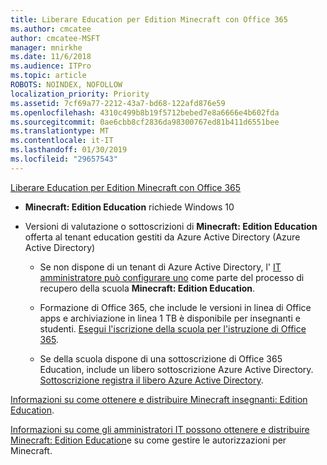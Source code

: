 ```yaml
---
title: Liberare Education per Edition Minecraft con Office 365
ms.author: cmcatee
author: cmcatee-MSFT
manager: mnirkhe
ms.date: 11/6/2018
ms.audience: ITPro
ms.topic: article
ROBOTS: NOINDEX, NOFOLLOW
localization_priority: Priority
ms.assetid: 7cf69a77-2212-43a7-bd68-122afd876e59
ms.openlocfilehash: 4310c499b8b19f5712bebed7e8a6666e4b602fda
ms.sourcegitcommit: 0ae6cbb8cf2836da98300767ed81b411d6551bee
ms.translationtype: MT
ms.contentlocale: it-IT
ms.lasthandoff: 01/30/2019
ms.locfileid: "29657543"
---
```

[Liberare Education per Edition Minecraft con Office 365](https://docs.microsoft.com/education/windows/get-minecraft-for-education)
  
- **Minecraft: Edition Education** richiede Windows 10 
    
- Versioni di valutazione o sottoscrizioni di **Minecraft: Edition Education** offerta al tenant education gestiti da Azure Active Directory (Azure Active Directory) 
    
  - Se non dispone di un tenant di Azure Active Directory, l' [IT amministratore può configurare uno](https://docs.microsoft.com/education/windows/school-get-minecraft) come parte del processo di recupero della scuola **Minecraft: Edition Education**.
    
  - Formazione di Office 365, che include le versioni in linea di Office apps e archiviazione in linea 1 TB è disponibile per insegnanti e studenti. [Esegui l'iscrizione della scuola per l'istruzione di Office 365](https://products.office.com/academic/office-365-education-plan).
    
  - Se della scuola dispone di una sottoscrizione di Office 365 Education, include un libero sottoscrizione Azure Active Directory. [Sottoscrizione registra il libero Azure Active Directory](https://msdn.microsoft.com/library/windows/hardware/mt703369%28v=vs.85%29.aspx).
    
[Informazioni su come ottenere e distribuire Minecraft insegnanti: Edition Education](https://docs.microsoft.com/education/windows/teacher-get-minecraft).
  
[Informazioni su come gli amministratori IT possono ottenere e distribuire Minecraft: Edition Education](https://docs.microsoft.com/education/windows/school-get-minecraft)e su come gestire le autorizzazioni per Minecraft.
  

